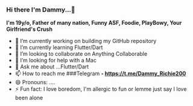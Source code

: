 ### Hi there I'm Dammy...👋

**I'm 19y/o, Father of many nation, Funny ASF, Foodie, PlayBowy, Your Girlfriend's Crush**

- 🔭 I’m currently working on building my GitHub repository
- 🌱 I’m currently learning Flutter/Dart
- 👯 I’m looking to collaborate on Anything Collaborable 
- 🤔 I’m looking for help with a Mac 
- 💬 Ask me about ...Flutter/Dart
- 📫 How to reach me
###Telegram 
**-   https://t.me/Dammy_Richie200**
- 😄 Pronouns: ....
- ⚡ Fun fact: I love boredom, I'm allergic to fun or lemme just say I love been alone
